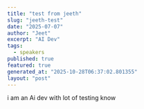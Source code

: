 ```yaml
---
title: "test from jeeth"
slug: "jeeth-test"
date: "2025-07-07"
author: "Jeet"
excerpt: "AI Dev"
tags:
  - speakers
published: true
featured: true
generated_at: "2025-10-28T06:37:02.801355"
layout: "post"
---
```


i am an Ai dev with lot of testing know
